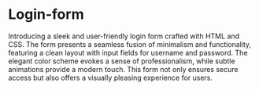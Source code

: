 # Login-form

Introducing a sleek and user-friendly login form crafted with HTML and CSS. The form presents a seamless fusion of minimalism and functionality,
featuring a clean layout with input fields for username and password. The elegant color scheme evokes a sense of professionalism, while subtle animations 
provide a modern touch. This form not only ensures secure access but also offers a visually pleasing experience for users.
